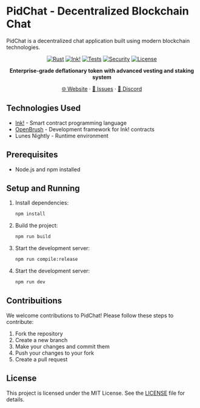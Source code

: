 # PidChat - Decentralized Blockchain Chat

PidChat is a decentralized chat application built using modern blockchain technologies.

<div align="center">

[![Rust](https://img.shields.io/badge/Rust-1.75+-orange.svg)](https://www.rust-lang.org)
[![Ink!](https://img.shields.io/badge/Ink!-5.1.1-blue.svg)](https://use.ink/)
[![Tests](https://img.shields.io/badge/Tests-57%20Passing-brightgreen.svg)](tests)
[![Security](https://img.shields.io/badge/Security-OWASP-red.svg)](security)
[![License](https://img.shields.io/badge/License-MIT-yellow.svg)](LICENSE)

**Enterprise-grade deflationary token with advanced vesting and staking system**

[🌐 Website](https://pidchat.com) · [🐛 Issues](https://github.com/pidchat/channel/issues) · [💬 Discord](https://discord.gg/xB4rHApb)

</div>

## Technologies Used

- [Ink!](https://use.ink/) - Smart contract programming language
- [OpenBrush](https://openbrush.io/) - Development framework for Ink! contracts
- Lunes Nightly - Runtime environment

## Prerequisites

- Node.js and npm installed

## Setup and Running

1. Install dependencies:
    ```bash
    npm install
    ```

2. Build the project:
    ```bash
    npm run build   
    ```

3. Start the development server:
    ```bash
    npm run compile:release
    ```

4. Start the development server:
    ```bash
    npm run dev
    ```


## Contribuitions

We welcome contributions to PidChat! Please follow these steps to contribute:

1. Fork the repository
2. Create a new branch
3. Make your changes and commit them
4. Push your changes to your fork
5. Create a pull request


## License

This project is licensed under the MIT License. See the [LICENSE](LICENSE) file for details.

